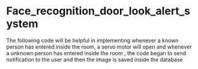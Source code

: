 # Face_recognition_door_look_alert_system

The following code will be helpful in implementing whenever a known person has entered inside the room, a servo motor will open and whenever a unknown person has entered inside the room , the code began to send notification to the user and then the image is saved inside the database
